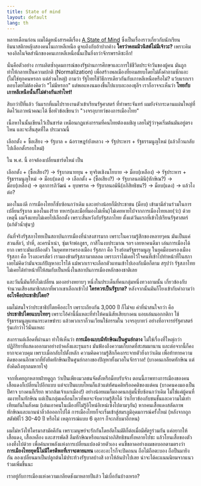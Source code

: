 ```yaml
---
title: State of mind
layout: default
lang: th
---
```


<p>หลายเดือนก่อน ผมได้ดูหนังสารคดีเรื่อง <a href="http://www.astateofmind.co.uk/">A State of Mind</a> ซึ่งเป็นเรื่องราวเกี่ยวกับนักเรียนยิมนาสติกหญิงสองคนในเกาหลีเหนือ ดูจบถึงกับอ้าปากค้าง <strong>ใครว่าคอมมิวนิสต์ไม่มีเจ้าวะ?</strong> เพราะคิมจองอิลในจิตสำนึกของคนเกาหลีเหนือนั้นเป็นยิ่งกว่าจักรพรรดิซะอีก!</p>
<p>นั่นคือตัวอย่าง การผลิตซ้ำอุดมการณ์ของรัฐผ่านการศึกษาและการใช้ชีวิตประจำวันของผู้คน มันถูกทำให้กลายเป็นความปกติ (Normalization) เพื่อสร้างพลเมืองที่ยอมสยบโดยไม่ตั้งคำถามซักแอะ (ไม่ใช่ทุกคนหรอก แต่ส่วนใหญ่) ถามว่า รัฐไทยใช้วิธีการเดียวกันกับเกาหลีเหนือหรือไม่? แว้บแรกเราตอบโดยไม่ต้องคิดว่า "ไม่มีหรอก" แต่พอแหงนมองขึ้นไปแบบละอองธุลีฯ เราก็อาจจะเห็นว่า <strong>ไทยกับเกาหลีเหนือนั้นก็ไม่ต่างกันเท่าไหร่!</strong></p>
<p>สิบกว่าปีที่แล้ว วันแรกที่ผมไปรายงานตัวเข้าเรียนรัฐศาสตร์ ที่ท่าพระจันทร์ ผมยังจำกระดานแผ่นใหญ่ที่ติดไว้แถวหน้าคณะได้ ชื่อหัวข้อเขียนว่า "วงจรอุบาทว์ของการเมืองไทย"</p>
<p>เนื้อหาในนั้นเขียนไว้เป็นชาร์ต เหมือนกฎแห่งกรรมที่คนไทยต้องเผชิญ เลยไม่รู้ว่าจุดเริ่มต้นมันอยู่ตรงไหน และจะสิ้นสุดที่ใด ประมาณนี้</p>
<p>เลือกตั้ง + ซื้อเสียง -&gt; รัฐบาล + ฉ้อราษฎร์บังหลวง -&gt; รัฐประหาร + รัฐธรรมนูญใหม่ (แล้วก็วนกลับไปเลือกตั้งรอบใหม่)</p>
<p>ใน พ.ศ. นี้ อาจต้องเปลี่ยนชาร์ตใหม่ เป็น</p>
<p>เลือกตั้ง + (ซื้อเสียง?) -&gt; รัฐบาลนายทุน + ทุจริตเชิงนโยบาย -&gt; ม็อบ(เหลือง) -&gt; รัฐประหาร + รัฐธรรมนูญใหม่ -&gt; ม็อบ(แดง) -&gt; เลือกตั้ง + (ซื้อเสียง?) -&gt; รัฐบาลนอมินี(ทักษิณ?) -&gt; ม็อบ(เหลือง) -&gt; ตุลาการภิวัฒน์ + ยุบพรรค -&gt; รัฐบาลนอมินี(อภิสิทธิชน?) -&gt; ม็อบ(แดง) -&gt; แล้วไงต่อ?</p>
<p>มองในแง่ดี การเมืองไทยก็ซับซ้อนกว่าเดิม และอย่างน้อยก็มีประชาชน (ม็อบ) เข้ามามีส่วนร่วมในการเปลี่ยนรัฐบาล มองในแง่ร้าย ทหาร(และมือที่มองไม่เห็น)ไม่เคยหายไปจากการเมืองไทยเลย(ว่ะ) ด้วยเหตุนี้ ผมจึงแทบไม่เคยไปเลือกตั้ง เพราะสิ้นหวังกับรัฐสภาไทย ตั้งแต่วันแรกที่เข้าไปเรียนรัฐศาสตร์ (แก้ตัวน้ำขุ่นๆ)</p>
<p>อันที่จริงรัฐสภาไทยเป็นสถาบันการเมืองที่น่าสงสารมาก เพราะในความรู้สึกของหลายๆคน มันเป็นแค่สวนสัตว์, ปาหี่, ละครน้ำเน่า, ซุ่มเจ้าพ่อภูธร, กาสิโนงบประมาณ ฯลฯ เลยหาคนดีมา เล่นการเมืองได้ยาก เพราะมันเปลืองตัว ในยุคทหารครองเมือง รัฐสภา คือ โรงย้อมรัฐธรรมนูญ ในยุคม็อบครองเมือง รัฐสภา คือ โรงละครสัตว์ เรามองข้ามรัฐสภามาตลอด เพราะเราไม่เคยไว้ใจคนที่เข้าไปทำหน้าที่ในสภา เลยไม่คิดว่ามันจะแก้ปัญหาอะไรได้ แม้พวกเราจะเลือกตัวแทนเข้าไปเองกับมือก็ตาม สรุปว่า รัฐสภาไทยไม่เคยได้ทำหน้าที่ให้สมกับเป็นหนึ่งในสถาบันการเมืองหลักของชาติเลย</p>
<p>และวันนี้มันก็ยังไม่เปลี่ยน มองอย่างหยาบๆ หนึ่งในประเด็นที่คนกลุ่มหนึ่งทวงถามนั้น เกี่ยวข้องกับจำนวนเสียงสมาชิกสภาที่พวกเขาเลือกเข้าไป <strong>ใครควรเป็นรัฐบาล?</strong> หลังจากนั้นมันก็โยงเข้ากับคำถามว่า <strong>อะไรคือประชาธิปไตย?</strong></p>
<p>ผมไม่สนใจว่าประชาธิปไตยคืออะไร เพราะเถียงกัน 3,000 ปี ก็ไม่จบ คำที่น่าสนใจกว่า คือ <strong>ประชาธิปไตยแบบไทยๆ</strong> เพราะไอ้คำนี้นี่แหละที่ทำให้คนนิสัยเสียบางคน แอบเล่นนอกกติกา ใช้รัฐธรรมนูญแทนกระดาษชำระ แล้วพวกเราก็วนเวียนใช้กรรมใน วงจรอุบาทว์ อย่างที่อาจารย์รัฐศาสตร์รุ่นเก่าว่าไว้นั่นแหละ</p>
<p>สงกรานต์เลือดที่ผ่านมา ทำให้เห็นว่า <strong>การเมืองแบบมีทักษิณเป็นศูนย์กลาง</strong> ไม่ใช่เรื่องที่ใหญ่กว่า ปฏิกิริยาที่แสดงออกมาอย่างบ้าคลั่งและรุนแรง มันฟ้องถึงความเก็บกดที่สะสมมานาน และต่อจากนี้ก็คงยากจะควบคุม เพราะเมื่อกลับไปตั้งหลัก ความคิดความรู้สึกก็คงกระจายตัวยิ่งกว่าเดิม เพื่อท้าทายความคิดของคนอีกพวกที่ยังยึดทักษิณเป็นศูนย์กลางของปัญหาทั้งมวลในจักรวาล! (บางคนเกลียดทักษิณ แต่ยังคิดถึงทุกลมหายใจ)</p>
<p>จากที่เคยถูกหลายฝ่ายดูถูก ว่าเป็นเพียงมวลชนจัดตั้งหรือม็อบรับจ้าง ตอนนี้ภาพทางการเมืองของคนเสื้อแดงก็เปลี่ยนไปอีกแบบ แต่จะเป็นแบบไหนก็แล้วแต่ทัศนคติหรืออคติของแต่คน (บางคนคงมองเป็นปีศาจ บางคนก็เรียก พวกล้มเจ้าเผาเมือง!) อย่างน้อยผมก็มองคนกลุ่มนี้ซับซ้อนกว่าเดิม ไม่ใช่แค่ผู้คนที่งมงายในทักษิณ แต่เป็นกลุ่มเคลื่อนไหวที่พอจะจับความรู้สึกได้ ว่าเกี่ยวข้องกับชนชั้นและความไม่เท่าเทียมกันในสังคม (เล่นเอาคนในเมืองที่ไม่รู้อิโหน่อิเหน่เซ็งไปตามๆกัน) หากคนเสื้อแดงสลัดภาพทักษิณและแกนนำลิ่วล้อออกไปได้ การเมืองไทยก็จะเริ่มเข้าสู่สมรภูมิอุดมการณ์ครั้งใหม่ (หลังจากถูกสตัฟฟ์ไว้ 30-40 ปี หรือไม่ เหตุการณ์แบบ 6 ตุลาฯ ก็จะกลับมาอีกหน)</p>
<p>ผมไม่หวังให้ใครมาสามัคคีกัน เพราะมนุษย์จะรักกันโดยอัตโนมัติก็ต่อเมื่อมีศัตรูร่วมกัน แค่อยากให้ เสื้อแดง, เสื้อเหลือง และสารพัดสี ลืมทักษิณหรือแกนนำอภิสิทธิชนทั้งหลายไปซะ แล้วโยนเสื้อของตัวเองทิ้งไปด้วย เพื่อค้นหาพลังแห่งการเปลี่ยนแปลงด้วยตัวเอง คนขี้ขลาดอย่างผมขอบอกตามตรงว่า <strong>การเมืองไทยยุคนี้ไม่มีใครดีพอที่เราจะตายแทน</strong> เอะอะอะไรก็จะปิดถนน ถือไม้ถือตะบอง ถือปืนมายิงกัน ลองเปลี่ยนมาเป็นปลูกต้นไม้ประท้วงรัฐบาลบ้างสิ เอาให้ล้นป่าไปเลย น่าจะได้คะแนนนิยมจากแนวร่วมเพิ่มขึ้นนะ</p>
<p>เราอยู่กับการเมืองแห่งความเกลียดชังมาหลายปีแล้ว ไม่เบื่อกันบ้างเหรอ?</p>
</div>
